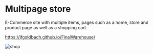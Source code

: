 # Multipage store
E-Commerce site with multiple items, pages such as a home, store and product page as well as a shopping cart.

https://jfgoldbach.github.io/FinalWarehouse/

![shop](https://user-images.githubusercontent.com/87607216/187158977-4a6d7bad-3e54-4feb-81d7-a1373596c4a8.png)
